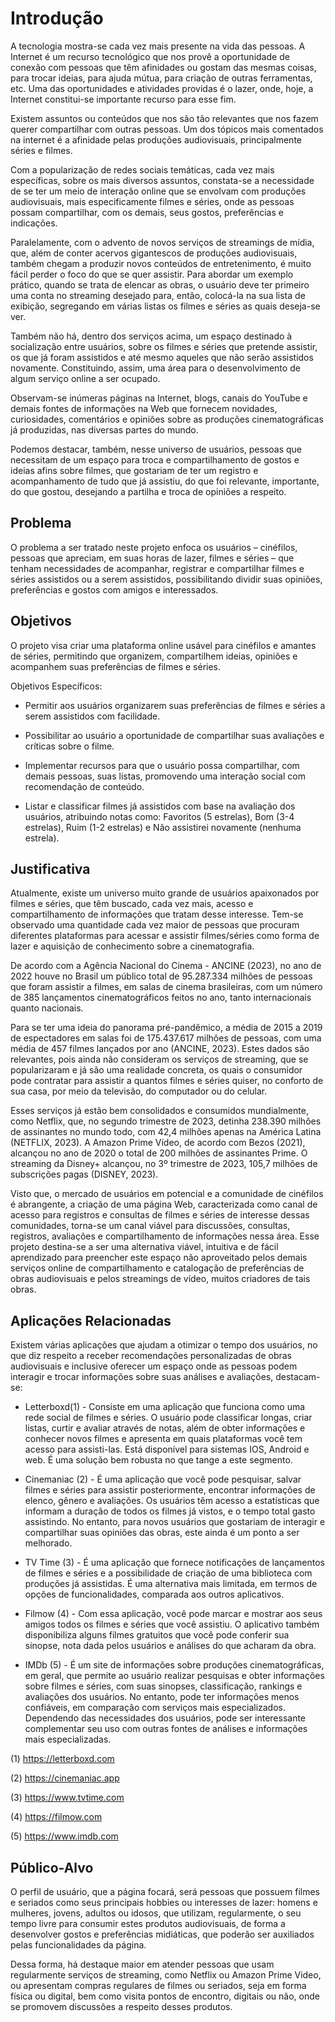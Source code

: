 # Introdução


A tecnologia mostra-se cada vez mais presente na vida das pessoas. A Internet é um recurso tecnológico que nos provê a oportunidade de conexão com pessoas que têm afinidades ou gostam das mesmas coisas, para trocar ideias, para ajuda mútua, para criação de outras ferramentas, etc. Uma das oportunidades e atividades providas é o lazer, onde, hoje, a Internet constitui-se importante recurso para esse fim. 


Existem assuntos ou conteúdos que nos são tão relevantes que nos fazem querer compartilhar com outras pessoas. Um dos tópicos mais comentados na internet é a afinidade pelas produções audiovisuais, principalmente séries e filmes.


Com a popularização de redes sociais temáticas, cada vez mais específicas, sobre os mais diversos assuntos, constata-se a necessidade de se ter um meio de interação online que se envolvam com produções audiovisuais, mais especificamente filmes e séries, onde as pessoas possam compartilhar, com os demais, seus gostos, preferências e indicações.


Paralelamente, com o advento de novos serviços de streamings de mídia, que, além de conter acervos gigantescos de produções audiovisuais, também chegam a produzir novos conteúdos de entretenimento, é muito fácil perder o foco do que se quer assistir. Para abordar um exemplo prático, quando se trata de elencar as obras, o usuário deve ter primeiro uma conta no streaming desejado para, então, colocá-la na sua lista de exibição, segregando em várias listas os filmes e séries as quais deseja-se ver. 


Também não há, dentro dos serviços acima, um espaço destinado à socialização entre usuários, sobre os filmes e séries que pretende assistir, os que já foram assistidos e até mesmo aqueles que não serão assistidos novamente. Constituindo, assim, uma área para o desenvolvimento de algum serviço online a ser ocupado.


Observam-se inúmeras páginas na Internet, blogs, canais do YouTube e demais fontes de informações na Web que fornecem novidades, curiosidades, comentários e opiniões sobre as produções cinematográficas já produzidas, nas diversas partes do mundo.


Podemos destacar, também, nesse universo de usuários, pessoas que necessitam de um espaço para troca e compartilhamento de gostos e ideias afins sobre filmes, que gostariam de ter um registro e acompanhamento de tudo que já assistiu, do que foi relevante, importante, do que gostou, desejando a partilha e troca de opiniões a respeito.


## Problema


O problema a ser tratado neste projeto enfoca os usuários – cinéfilos, pessoas que apreciam, em suas horas de lazer, filmes e séries – que tenham necessidades de acompanhar, registrar e compartilhar filmes e séries assistidos ou a serem assistidos, possibilitando dividir suas opiniões, preferências e gostos com amigos e interessados.



## Objetivos


O projeto visa criar uma plataforma online usável para cinéfilos e amantes de séries, permitindo que organizem, compartilhem ideias, opiniões e acompanhem suas preferências de filmes e séries.


Objetivos Específicos:


-	Permitir aos usuários organizarem suas preferências de filmes e séries a serem assistidos com facilidade.

-	Possibilitar ao usuário a oportunidade de compartilhar suas avaliações e críticas sobre o filme.

-	Implementar recursos para que o usuário possa compartilhar, com demais pessoas, suas listas, promovendo uma interação social com recomendação de conteúdo. 

-	Listar e classificar filmes já assistidos com base na avaliação dos usuários, atribuindo notas como: Favoritos (5 estrelas), Bom (3-4 estrelas), Ruim (1-2 estrelas) e Não assistirei novamente (nenhuma estrela).

 

## Justificativa

Atualmente, existe um universo muito grande de usuários apaixonados por filmes e séries, que têm buscado, cada vez mais, acesso e compartilhamento de informações que tratam desse interesse. Tem-se observado uma quantidade cada vez maior de pessoas que procuram diferentes plataformas para acessar e assistir filmes/séries como forma de lazer e aquisição de conhecimento sobre a cinematografia.


De acordo com a Agência Nacional do Cinema - ANCINE (2023), no ano de 2022 houve no Brasil um público total de 95.287.334 milhões de pessoas que foram assistir a filmes, em salas de cinema brasileiras, com um número de 385 lançamentos cinematográficos feitos no ano, tanto internacionais quanto nacionais. 


Para se ter uma ideia do panorama pré-pandêmico, a média de 2015 a 2019 de espectadores em salas foi de 175.437.617 milhões de pessoas, com uma média de 457 filmes lançados por ano (ANCINE, 2023). Estes dados são relevantes, pois ainda não consideram os serviços de streaming, que se popularizaram e já são uma realidade concreta, os quais o consumidor pode contratar para assistir a quantos filmes e séries quiser, no conforto de sua casa, por meio da televisão, do computador ou do celular. 


Esses serviços já estão bem consolidados e consumidos mundialmente, como Netflix, que, no segundo trimestre de 2023, detinha 238.390 milhões de assinantes no mundo todo, com 42,4 milhões apenas na América Latina (NETFLIX, 2023). A Amazon Prime Vídeo, de acordo com Bezos (2021), alcançou no ano de 2020 o total de 200 milhões de assinantes Prime. O streaming da Disney+ alcançou, no 3º trimestre de 2023, 105,7 milhões de subscrições pagas (DISNEY, 2023).


Visto que, o mercado de usuários em potencial e a comunidade de cinéfilos é abrangente, a criação de uma página Web, caracterizada como canal de acesso para registros e consultas de filmes e séries de interesse dessas comunidades, torna-se um canal viável para discussões, consultas, registros, avaliações e compartilhamento de informações nessa área. Esse projeto destina-se a ser uma alternativa viável, intuitiva e de fácil aprendizado para preencher este espaço não aproveitado pelos demais serviços online de compartilhamento e catalogação de preferências de obras audiovisuais e pelos streamings de vídeo, muitos criadores de tais obras.


## Aplicações Relacionadas

Existem várias aplicações que ajudam a otimizar o tempo dos usuários, no que diz respeito a receber recomendações personalizadas de obras audiovisuais e inclusive oferecer um espaço onde as pessoas podem interagir e trocar informações sobre suas análises e avaliações, destacam-se:

-	Letterboxd(1)  - Consiste em uma aplicação que funciona como uma rede social de filmes e séries. O usuário pode classificar longas, criar listas, curtir e avaliar através de notas, além de obter informações e conhecer novos filmes e apresenta em quais plataformas você tem acesso para assisti-las. Está disponível para sistemas IOS, Android e web. É uma solução bem robusta no que tange a este segmento.


-	Cinemaniac (2)  - É uma aplicação que você pode pesquisar, salvar filmes e séries para assistir posteriormente, encontrar informações de elenco, gênero e avaliações. Os usuários têm acesso a estatísticas que informam a duração de todos os filmes já vistos, e o tempo total gasto assistindo. No entanto, para novos usuários que gostariam de interagir e compartilhar suas opiniões das obras, este ainda é um ponto a ser melhorado. 


-	TV Time (3)  - É uma aplicação que fornece notificações de lançamentos de filmes e séries e a possibilidade de criação de uma biblioteca com produções já assistidas. É uma alternativa mais limitada, em termos de opções de funcionalidades, comparada aos outros aplicativos.


-	Filmow (4)  - Com essa aplicação, você pode marcar e mostrar aos seus amigos todos os filmes e séries que você assistiu. O aplicativo também disponibiliza alguns filmes gratuitos que você pode conferir sua sinopse, nota dada pelos usuários e análises do que acharam da obra.


-	IMDb (5)  - É um site de informações sobre produções cinematográficas, em geral, que permite ao usuário realizar pesquisas e obter informações sobre filmes e séries, com suas sinopses, classificação, rankings e avaliações dos usuários. No entanto, pode ter informações menos confiáveis, em comparação com serviços mais especializados. Dependendo das necessidades dos usuários, pode ser interessante complementar seu uso com outras fontes de análises e informações mais especializadas.


(1) https://letterboxd.com

(2) https://cinemaniac.app

(3) https://www.tvtime.com

(4) https://filmow.com

(5) https://www.imdb.com



## Público-Alvo


O perfil de usuário, que a página focará, será pessoas que possuem filmes e seriados como seus principais hobbies ou interesses de lazer: homens e mulheres, jovens, adultos ou idosos, que utilizam, regularmente, o seu tempo livre para consumir estes produtos audiovisuais, de forma a desenvolver gostos e preferências midiáticas, que poderão ser auxiliados pelas funcionalidades da página.


Dessa forma, há destaque maior em atender pessoas que usam regularmente serviços de streaming, como Netflix ou Amazon Prime Video, ou apresentam compras regulares de filmes ou seriados, seja em forma física ou digital, bem como visita pontos de encontro, digitais ou não, onde se promovem discussões a respeito desses produtos.




